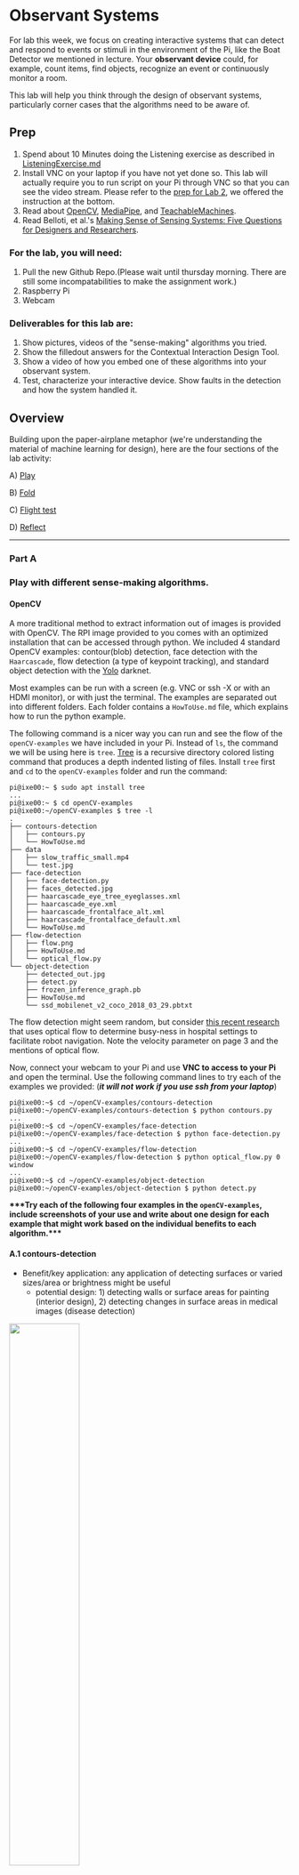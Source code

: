 # Observant Systems

<!-- **NAMES OF COLLABORATORS HERE** -->


For lab this week, we focus on creating interactive systems that can detect and respond to events or stimuli in the environment of the Pi, like the Boat Detector we mentioned in lecture. 
Your **observant device** could, for example, count items, find objects, recognize an event or continuously monitor a room.

This lab will help you think through the design of observant systems, particularly corner cases that the algorithms need to be aware of.

## Prep

1. Spend about 10 Minutes doing the Listening exercise as described in [ListeningExercise.md](https://github.com/FAR-Lab/Interactive-Lab-Hub/blob/Fall2022/Lab%205/ListeningExercise.md)
2.  Install VNC on your laptop if you have not yet done so. This lab will actually require you to run script on your Pi through VNC so that you can see the video stream. Please refer to the [prep for Lab 2](https://github.com/FAR-Lab/Interactive-Lab-Hub/blob/Fall2022/Lab%202/prep.md), we offered the instruction at the bottom.
3.  Read about [OpenCV](https://opencv.org/about/), [MediaPipe](https://mediapipe.dev/), and [TeachableMachines](https://teachablemachine.withgoogle.com/).
4.  Read Belloti, et al.'s [Making Sense of Sensing Systems: Five Questions for Designers and Researchers](https://www.cc.gatech.edu/~keith/pubs/chi2002-sensing.pdf).

### For the lab, you will need:
1. Pull the new Github Repo.(Please wait until thursday morning. There are still some incompatabilities to make the assignment work.)
1. Raspberry Pi
1. Webcam 

### Deliverables for this lab are:
1. Show pictures, videos of the "sense-making" algorithms you tried.
1. Show the filledout answers for the Contextual Interaction Design Tool.
1. Show a video of how you embed one of these algorithms into your observant system.
1. Test, characterize your interactive device. Show faults in the detection and how the system handled it.

## Overview
Building upon the paper-airplane metaphor (we're understanding the material of machine learning for design), here are the four sections of the lab activity:

A) [Play](#part-a)

B) [Fold](#part-b)

C) [Flight test](#part-c)

D) [Reflect](#part-d)

---

### Part A
### Play with different sense-making algorithms.

#### OpenCV
A more traditional method to extract information out of images is provided with OpenCV. The RPI image provided to you comes with an optimized installation that can be accessed through python. We included 4 standard OpenCV examples: contour(blob) detection, face detection with the ``Haarcascade``, flow detection (a type of keypoint tracking), and standard object detection with the [Yolo](https://pjreddie.com/darknet/yolo/) darknet.

Most examples can be run with a screen (e.g. VNC or ssh -X or with an HDMI monitor), or with just the terminal. The examples are separated out into different folders. Each folder contains a ```HowToUse.md``` file, which explains how to run the python example. 

The following command is a nicer way you can run and see the flow of the `openCV-examples` we have included in your Pi. Instead of `ls`, the command we will be using here is `tree`. [Tree](http://mama.indstate.edu/users/ice/tree/) is a recursive directory colored listing command that produces a depth indented listing of files. Install `tree` first and `cd` to the `openCV-examples` folder and run the command:

```shell
pi@ixe00:~ $ sudo apt install tree
...
pi@ixe00:~ $ cd openCV-examples
pi@ixe00:~/openCV-examples $ tree -l
.
├── contours-detection
│   ├── contours.py
│   └── HowToUse.md
├── data
│   ├── slow_traffic_small.mp4
│   └── test.jpg
├── face-detection
│   ├── face-detection.py
│   ├── faces_detected.jpg
│   ├── haarcascade_eye_tree_eyeglasses.xml
│   ├── haarcascade_eye.xml
│   ├── haarcascade_frontalface_alt.xml
│   ├── haarcascade_frontalface_default.xml
│   └── HowToUse.md
├── flow-detection
│   ├── flow.png
│   ├── HowToUse.md
│   └── optical_flow.py
└── object-detection
    ├── detected_out.jpg
    ├── detect.py
    ├── frozen_inference_graph.pb
    ├── HowToUse.md
    └── ssd_mobilenet_v2_coco_2018_03_29.pbtxt
```

The flow detection might seem random, but consider [this recent research](https://cseweb.ucsd.edu/~lriek/papers/taylor-icra-2021.pdf) that uses optical flow to determine busy-ness in hospital settings to facilitate robot navigation. Note the velocity parameter on page 3 and the mentions of optical flow.

Now, connect your webcam to your Pi and use **VNC to access to your Pi** and open the terminal. Use the following command lines to try each of the examples we provided:
(***it will not work if you use ssh from your laptop***)

```
pi@ixe00:~$ cd ~/openCV-examples/contours-detection
pi@ixe00:~/openCV-examples/contours-detection $ python contours.py
...
pi@ixe00:~$ cd ~/openCV-examples/face-detection
pi@ixe00:~/openCV-examples/face-detection $ python face-detection.py
...
pi@ixe00:~$ cd ~/openCV-examples/flow-detection
pi@ixe00:~/openCV-examples/flow-detection $ python optical_flow.py 0 window
...
pi@ixe00:~$ cd ~/openCV-examples/object-detection
pi@ixe00:~/openCV-examples/object-detection $ python detect.py
```

**\*\*\*Try each of the following four examples in the `openCV-examples`, include screenshots of your use and write about one design for each example that might work based on the individual benefits to each algorithm.\*\*\***

#### A.1 contours-detection
- Benefit/key application: any application of detecting surfaces or varied sizes/area or brightness might be useful
  - potential design: 1) detecting walls or surface areas for painting (interior design), 2) detecting changes in surface areas in medical images (disease detection)

<img src="https://github.com/hjkim63/Interactive-Lab-Hub/blob/Fall2022/Lab%205/contour_demo_1.png"  width=50% height=50% >
<img src="https://github.com/hjkim63/Interactive-Lab-Hub/blob/Fall2022/Lab%205/contour_demo_2_.png"  width=50% height=50% >
<img src="https://github.com/hjkim63/Interactive-Lab-Hub/blob/Fall2022/Lab%205/contour_demo_3.png"  width=50% height=50% >


#### A.2. face-detection
- Benefit/key application: applications for this algorithm could be at the individual level (detecting the face and features within) as well as scale up to detect and count many faces
  - potential design: 1) face recognition (learned algorithm from simple face detection) for access to phone, house, etc. 2) classification of photos in photo album (automated tagging after learned model), 3) class attendance, 4) room capacity check through face detection

<img src="https://github.com/hjkim63/Interactive-Lab-Hub/blob/Fall2022/Lab%205/face_detection_1.png"  width=50% height=50% >


#### A.3. flow-detection
- Benefit/key application: key benefit of this algorithm is movement, so any application where detection of movement, speed, and direction would be useful
  - potential design: 1) movement in cars on highway or pedestrians on walkway, 2) movement of machines/robotic devices in factory settings
- Issue: Extremely slow latency

<img src="https://github.com/hjkim63/Interactive-Lab-Hub/blob/Fall2022/Lab%205/opticalflow_demo_1.png"  width=50% height=50% >


#### A.4.object-detection
- Benefit/key application: any application of detecting objects from a consistent angle would be useful
  - potential design: 1) inventory management in warehouses or even on storefront shelves, 2) object detection for accessible tech devices, 3) detecting obstacles in walkway or autonomous vehicles (but movement might be critical here!) 
- Issue: 
  - overlapping objects or high quantity of objects might be more difficult to detect and discern
  - Objects further away might not be as effective (the model on the Raspberry Pi couldn't detect objects beyond the window across the street --as seen below)
  - Objects couldn't be accurately detected when the webcam angle was moving around quickly

[demo_vid]!(https://github.com/hjkim63/Interactive-Lab-Hub/blob/Fall2022/Lab%205/objectdetection_demo_vid.mov)

<img src="https://github.com/hjkim63/Interactive-Lab-Hub/blob/Fall2022/Lab%205/obgdetection_demo_1.png"  width=50% height=50% >
<img src="https://github.com/hjkim63/Interactive-Lab-Hub/blob/Fall2022/Lab%205/objdetection_demo_2_fail.png"  width=50% height=50% >




#### Filtering, FFTs, and Time Series data. 
Additional filtering and analysis can be done on the sensors that were provided in the kit. For example, running a Fast Fourier Transform over the IMU or Microphone data stream could create a simple activity classifier between walking, running, and standing.

To get the microphone working we need to install two libraries. `PyAudio` to get the data from the microphone, `sciPy` to make data analysis easy, and the `numpy-ringbuffer` to keep track of the last ~1 second of audio. 
Pyaudio needs to be installed with the following comand:
``sudo apt install python3-pyaudio``
SciPy is installed with 
``sudo apt install python3-scipy`` 

Lastly we need numpy-ringbuffer, to make continues data anlysis easier.
``pip install numpy-ringbuffer``

Now try the audio processing example:
* Find what ID the micrpohone has with `python ListAvalibleAudioDevices.py`
    Look for a device name that includes `USB` in the name: USB Audio (hw: 1,0) 1,2
* Adjust the variable `DEVICE_INDEX` in the `ExampleAudioFFT.py` file.
    See if you are getting results printed out from the microphone. Try to understand how the code works.
    Then run the file by typing `python ExampleAudioFFT.py`



Using the microphone, try one of the following: 

**1. Set up threshold detection** Can you identify when a signal goes above certain fixed values?

**2. Set up a running averaging** Can you set up a running average over one of the variables that are being calculated.[moving average](https://en.wikipedia.org/wiki/Moving_average)

**3. Set up peak detection** Can you identify when your signal reaches a peak and then goes down?

For technical references:

* Volume Calculation with [RootMeanSqare](https://en.wikipedia.org/wiki/Root_mean_square)
* [RingBuffer](https://en.wikipedia.org/wiki/Circular_buffer)
* [Frequency Analysis](https://en.wikipedia.org/wiki/Fast_Fourier_transform)


**\*\*\*Include links to your code here, and put the code for these in your repo--they will come in handy later.\*\*\***

#### Setting a threshold

To set a threshold I added the following code in the `ExampleAudioFFT.py` file:
```
                #added threshold detection#
                threshold = False
                threshold_vol = 80
                if volumnneSlow >= threshold_vol: #set threshold
                    threshold = True #set variable for other use once threshold is detected
                    print("Detect volumne above threshold ",threshold_vol, "!")
```

<img src="https://github.com/hjkim63/Interactive-Lab-Hub/blob/Fall2022/Lab%205/audio_threshold_setting.png"  width=50% height=50% >



### (Optional Reading) Introducing Additional Concepts
The following sections ([MediaPipe](#mediapipe) and [Teachable Machines](#teachable-machines)) are included for your own optional learning. **The associated scripts will not work on Fall 2022's Pi Image, so you can move onto part B.** However, you are welcome to try it on your personal computer. If this functionality is desirable for your lab or final project, we can help you get a different image running the last OS and version of python to make the following code work.

#### MediaPipe

A more recent open source and efficient method of extracting information from video streams comes out of Google's [MediaPipe](https://mediapipe.dev/), which offers state of the art face, face mesh, hand pose, and body pose detection.

![Alt Text](mp.gif)

To get started, create a new virtual environment with special indication this time:

```
pi@ixe00:~ $ virtualenv mpipe --system-site-packages
pi@ixe00:~ $ source mpipe/bin/activate
(mpipe) pi@ixe00:~ $ 
```

and install the following.

```
...
(mpipe) pi@ixe00:~ $ sudo apt install ffmpeg python3-opencv
(mpipe) pi@ixe00:~ $ sudo apt install libxcb-shm0 libcdio-paranoia-dev libsdl2-2.0-0 libxv1  libtheora0 libva-drm2 libva-x11-2 libvdpau1 libharfbuzz0b libbluray2 libatlas-base-dev libhdf5-103 libgtk-3-0 libdc1394-22 libopenexr25
(mpipe) pi@ixe00:~ $ pip3 install mediapipe-rpi3 pyalsaaudio
```

Each of the installs will take a while, please be patient. After successfully installing mediapipe, connect your webcam to your Pi and use **VNC to access to your Pi**, open the terminal, and go to Lab 5 folder and run the hand pose detection script we provide:
(***it will not work if you use ssh from your laptop***)


```
(mpipe) pi@ixe00:~ $ cd Interactive-Lab-Hub/Lab\ 5
(mpipe) pi@ixe00:~ Interactive-Lab-Hub/Lab 5 $ python hand_pose.py
```

Try the two main features of this script: 1) pinching for percentage control, and 2) "[Quiet Coyote](https://www.youtube.com/watch?v=qsKlNVpY7zg)" for instant percentage setting. Notice how this example uses hardcoded positions and relates those positions with a desired set of events, in `hand_pose.py` lines 48-53. 

~~\*\*\*Consider how you might use this position based approach to create an interaction, and write how you might use it on either face, hand or body pose tracking.\*\*\*~~

(You might also consider how this notion of percentage control with hand tracking might be used in some of the physical UI you may have experimented with in the last lab, for instance in controlling a servo or rotary encoder.)



#### Teachable Machines
Google's [TeachableMachines](https://teachablemachine.withgoogle.com/train) might look very simple. However, its simplicity is very useful for experimenting with the capabilities of this technology.

![Alt Text](tm.gif)

To get started, create and activate a new virtual environment for this exercise with special indication:

```
pi@ixe00:~ $ virtualenv tmachine --system-site-packages
pi@ixe00:~ $ source tmachine/bin/activate
(tmachine) pi@ixe00:~ $ 
```

After activating the virtual environment, install the requisite TensorFlow libraries by running the following lines:
```
(tmachine) pi@ixe00:~ $ cd Interactive-Lab-Hub/Lab\ 5
(tmachine) pi@ixe00:~ Interactive-Lab-Hub/Lab 5 $ sudo chmod +x ./teachable_machines.sh
(tmachine) pi@ixe00:~ Interactive-Lab-Hub/Lab 5 $ ./teachable_machines.sh
``` 

This might take a while to get fully installed. After installation, connect your webcam to your Pi and use **VNC to access to your Pi**, open the terminal, and go to Lab 5 folder and run the example script:
(***it will not work if you use ssh from your laptop***)

```
(tmachine) pi@ixe00:~ Interactive-Lab-Hub/Lab 5 $ python tm_ppe_detection.py
```


(**Optionally**: You can train your own model, too. First, visit [TeachableMachines](https://teachablemachine.withgoogle.com/train), select Image Project and Standard model. Second, use the webcam on your computer to train a model. For each class try to have over 50 samples, and consider adding a background class where you have nothing in view so the model is trained to know that this is the background. Then create classes based on what you want the model to classify. Lastly, preview and iterate, or export your model as a 'Tensorflow' model, and select 'Keras'. You will find an '.h5' file and a 'labels.txt' file. These are included in this labs 'teachable_machines' folder, to make the PPE model you used earlier. You can make your own folder or replace these to make your own classifier.)

~~**\*\*\*Whether you make your own model or not, include screenshots of your use of Teachable Machines, and write how you might use this to create your own classifier. Include what different affordances this method brings, compared to the OpenCV or MediaPipe options.\*\*\***~~


*Don't forget to run ```deactivate``` to end the Teachable Machines demo, and to reactivate with ```source tmachine/bin/activate``` when you want to use it again.*


### Part B
### Construct a simple interaction.

* Pick one of the models you have tried, and experiment with prototyping an interaction.
* This can be as simple as the boat detector showen in a previous lecture from Nikolas Matelaro.
* Try out different interaction outputs and inputs.
* Fill out the ``Contextual Interaction Design Tool`` sheet.[Found here.](ThinkingThroughContextandInteraction.png)

**\*\*\*Describe and detail the interaction, as well as your experimentation here.\*\*\***

#### B.1.Ideation
<img src="https://github.com/hjkim63/Interactive-Lab-Hub/blob/Fall2022/Lab%205/idea_brainstorming.png"  width=70% height=70% >


#### B.2.Context Interaction Design

Idea description: This device would be placed at the entrance, hallway, or resting area where employees visit and prompt greetings to spark some interaction in office spaces where remote work has become the norm and there is little to no interaction in office spaces. This device would have a webcam screen that is visible to the employee; when an employee approaches the device, it would detect the employee and display a greeting on the screen that could provide opportunities to break up a quiet, mundane workday. 

__Contextual Interaction__

<img src="https://github.com/hjkim63/Interactive-Lab-Hub/blob/Fall2022/Lab%205/contextual_interaction.png"  width=70% height=70% >

__Interaction sketch__

<img src="https://github.com/hjkim63/Interactive-Lab-Hub/blob/Fall2022/Lab%205/interaction_sketch.jpg"  width=70% height=70% >


#### B.3.Prototpying 

Ideation for experimenting with different inputs and outputs: 
- Input:
  - Input was consistently through the webcam 
  - Various potential inputs & design for next step interactions: 1) voice detection above a certain threshold can be used to detect whether the user sees the screen and seems to be interacting with the device (assuming they try to interact via speech rather than touching the screen), 2) Buttons for inputting the user's mood 

- Output (interaction signal):
  - Simply bounded box around the face/human detected
  - Display a greeting: "Hey there!" or similar greeting on screen
  - Display a question: "How are you doing today?", "How's your mood today?" (and other generic questions or words of encouragement could subsequently displayed assuming/predicting possible responses from the user)
  - Display image that could prompt a further interaction (images of moods or activities on the webcam screen that could jumpstart a conversation)

#### Trial 1.  

First, I assumed I could start with object detection, but this resulted in detecting all the "noise" in a given background that might not be a person. Ultimately I decided not to use object detection, but experimented with display text and images on the screen to signal interaction.
Code for this trial: `greeting_interaction_objdetect.py`

Trial 1.1 objection detection with text output dislayed on screen

<img src="https://github.com/hjkim63/Interactive-Lab-Hub/blob/Fall2022/Lab%205/demo_screenshot_v1(obj%2C%20text).png"  width=50% height=50% >

Trial 1.2 objection detection with text + image display on screen for additional interaction
* Noted that objected detection would pick up on non-human entities, even with a threshold for bounding box and categories (picked up too many objects in the background)
<img src="https://github.com/hjkim63/Interactive-Lab-Hub/blob/Fall2022/Lab%205/demo_screenshot_v1(obj%2C%20add%20display).png"  width=50% height=50% >

<img src="https://github.com/hjkim63/Interactive-Lab-Hub/blob/Fall2022/Lab%205/demo_screenshot_v1(obj%2C%20too%20many%20objs).png"  width=50% height=50% >

#### Trial 2 

Next, I switched to using the openCV face detection model from Part B to focused on human detection (an employee that might be entering the building or passing a hallway). I implemented code from Trial 1 above to display 1) a bounding box around the detected face, 2) a greeting text on the webcam screen and 3) an image of varied moods to prompt an answer to the greeting shown on the webcam screen.
Code for this trial: `greeting_interaction_facedetect.py`

Trial 2.1. face detection with text + image output dislayed on screen

![trial2_demo_vid](https://github.com/hjkim63/Interactive-Lab-Hub/blob/Fall2022/Lab%205/demo_vid_v2.mov)

<img src="https://github.com/hjkim63/Interactive-Lab-Hub/blob/Fall2022/Lab%205/demo_screenshot_v2(face).png"  width=50% height=50% >



### Part C Test the interaction prototype

Now flight test your interactive prototype and **note down your observations**:
<!-- For example: -->

__screenshot from prototype test__

<img src="https://github.com/hjkim63/Interactive-Lab-Hub/blob/Fall2022/Lab%205/userTest_screenshot_2.png"  width=50% height=50% >

1. When does it what it is supposed to do?
   - The device successfully detects a face approaching the webcam, creates a bounding box around the approaching face, and displays the interaction
   - The interaction successfully was able to spark some notion the users that they were detected (not another object in the background) due to the bounding box around them and prompt some response because there was a quesiton (text + image) displayed once the user was detected.
 
3. When does it fail?
   - The device is not able to accurately detect faces that 1) are further away or cannot detect their eyes, 2) are approaching from different angles or the side of their face is showing
   - The interaction fails when the screen is too low or high so it is not able to detect face of users at different heights and the user needs to crowch down to get in the webcam angle.
   - Although this wasn't in the intial interaction design, it would be a failure if we thought about how this interaction would extend further to subsequent interactions. The question text continues to display on the screen even after a user has responded (either via voice, gesture, trying to touch the webcam screen on the monitor) 

5. When it fails, why does it fail?
   - The user does not notice the device either because it is too far away or they are passing by it too quickly (but as long as they notice the screen and see themselves in it, it sparks some curiosity in the user)
   - In this sense, there might not be enough of an output to signal to the user that they have indirectly given input into the system and prompts further interaction (possible solutions could be audio output or costuming to provide more physical presence)

7. Based on the behavior you have seen, what other scenarios could cause problems?
   - Difference in height across users and the effectiveness of the device to pick up faces of these users
   - If multiple users come into the frame at once, each user might be confused at how to react/interact. (example scenario: if multiple employees are heading back into the office after having lunch together)
   - If the user continues to be in the frame and are waiting for further developments in the interactions but are only met with the same initial interaction (question text + image)


**\*\*\*Think about someone using the system. Describe how you think this will work.\*\*\***
1. Are they aware of the uncertainties in the system?
   - User might not know who is prompting this interaction (i.e. "who's greeting me and asking how my day is going? Is it someone in authority? Am I being recorded?"
   - User might not be an employee since this algorithm is simply a face detection model rather than filtering out and only detecting employee faces.
   - User might not be detected even though they are facing toward the camera because of lack of diversity in the training input data (not detecting employees of darker skin color, less distinct facial features, hats or glasses, etc.) 

3. How bad would they be impacted by a miss classification?
   - There wouldn't be any severe consequences from the user (employee) by missclassification but they might feel the interaction is less inclusive or engaging, which it the opposite of the type of interaction that was intended

5. How could change your interactive system to address this?
   - The face detection algorithm would be trained on additional input data to fit the demographics of the company (using employee ID pictures or pictures some company events to crop faces and generate input data in different lighting and angles. This would address the face detection algorithm to be more inclusive

7. Are there optimizations you can try to do on your sense-making algorithm.
   - Regarding the face detection algorithm, we could create a physical space in front of the device so that it signals users to stand directly facing and closely to the device. This might enable input data to be easier to detect. 
   - The computation energy as a whole could be optimized while working around the potential missclassification errors could be to simply change the mode of input to be audio or motion. Compared to face detection which might be more vulnerable to lighting and training data biases, voice or motion detection would be less prone to training data biases and less computation heavy.


<!-- <img src=""  width=50% height=50% > -->

### Part D Characterize your own Observant system

Now that you have experimented with one or more of these sense-making systems **characterize their behavior**.
During the lecture, we mentioned questions to help characterize a material:

* What can you use X for?
  - Individualized interactive experiences for human users --the interaction could be varied but be initiated by a detected face (specific or general)
  - For example, this could be user for interactive greetings in an elevator, library, apartment building entryway, common spaces, etc. 

* What is a good environment for X?
  - Environments where human users are not frequently appearing or noisy backgrounds so face detection is made easier
  - Environments where it might be easier to grab the attention of users or where users have more attention to spare (entry way at office rather than busy museum). This is because the system/device would be stationary and only outputing through visual displays on the screen.
  - Environemnts where users can put a little more effort into getting into the frame of the webcam for face detection
* What is a bad environment for X?
  - Environment where there are many faces (human users) in the webcam frame at once
  - Environment where many users might be passing by quickly (hallway, pathway)

* When will X break? When it breaks how will X break?
  - When/if there are too many faces in the frame at once
  - When frame is changing too quickly (when testing, one user got really excited and was moving side to side to see if the webcam would detect them. this slowed down the system and eventually broke)
  - When if breaks, the webcam screen simply closes out on the phsycaily monitor screen as of now. It would be useful for the user if the system could notify to the user that it is broken and troubleshooting is in process. Even a default image that appears when the system breaks would be a better way to end the interaction than an abrupt window closing.

* What are other properties/behaviors of X?
  - Real-time feedback is a big behavioral component of the system. Thee screen acts as the medium through which the user knows the system is working in real-time.
  - The system could be built out to incorporate many other inputs to not only output visual interactions through the display but also converse with the use through speech or get the user's attention through sound.

* How does X feel?
  - The device might feel highly individualized and engaging because the user's face is being detected and there's an automatic output that asked for more reaction
  - The constant display of the webcam screen, while it provides feedback, could also make users feel like they're being projected on a medium they didn't want to be or question where this footage is shared/stored.

**\*\*\*Include a short video demonstrating the answers to these questions.\*\*\***

### Part 2.

Following exploration and reflection from Part 1, finish building your interactive system, and demonstrate it in use with a video.

<!-- **\*\*\*Include a short video demonstrating the finished result.\*\*\*** -->
![interaction_test_vid](https://github.com/hjkim63/Interactive-Lab-Hub/blob/Fall2022/Lab%205/user_test_vido.mp4)

__screenshots from the demo video__ 
- shows the user initially noticing device
- User realized the device was detecting them through the appearance of the bounded box
- User reacted through gesture (assumed user would try to touch the screen or answer via voice)


<img src="https://github.com/hjkim63/Interactive-Lab-Hub/blob/Fall2022/Lab%205/userTest_screenshot_1.png"  width=50% height=50% >
<img src="https://github.com/hjkim63/Interactive-Lab-Hub/blob/Fall2022/Lab%205/userTest_screenshot_3.png"  width=50% height=50% >

